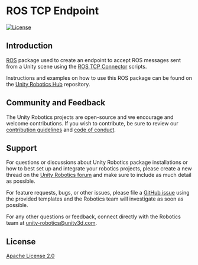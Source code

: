 # ROS TCP Endpoint

[![License](https://img.shields.io/badge/License-Apache%202.0-blue.svg)](https://opensource.org/licenses/Apache-2.0)

## Introduction

[ROS](https://www.ros.org/) package used to create an endpoint to accept ROS messages sent from a Unity scene using the [ROS TCP Connector](https://github.com/Unity-Technologies/ROS-TCP-Connector) scripts.

Instructions and examples on how to use this ROS package can be found on the [Unity Robotics Hub](https://github.com/Unity-Technologies/Unity-Robotics-Hub/blob/master/tutorials/ros_unity_integration/README.md) repository.

## Community and Feedback

The Unity Robotics projects are open-source and we encourage and welcome contributions.
If you wish to contribute, be sure to review our [contribution guidelines](CONTRIBUTING.md)
and [code of conduct](CODE_OF_CONDUCT.md).

## Support
For questions or discussions about Unity Robotics package installations or how to best set up and integrate your robotics projects, please create a new thread on the [Unity Robotics forum](https://forum.unity.com/forums/robotics.623/) and make sure to include as much detail as possible.

For feature requests, bugs, or other issues, please file a [GitHub issue](https://github.com/Unity-Technologies/ROS-TCP-Endpoint/issues) using the provided templates and the Robotics team will investigate as soon as possible.

For any other questions or feedback, connect directly with the
Robotics team at [unity-robotics@unity3d.com](mailto:unity-robotics@unity3d.com).

## License
[Apache License 2.0](LICENSE)